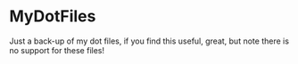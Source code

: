 # MyDotFiles
Just a back-up of my dot files, if you find this useful, great, but note there is no support for these files!
